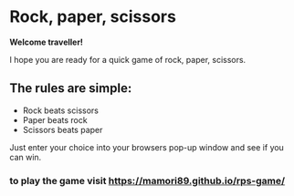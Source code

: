 # Rock, paper, scissors 

**Welcome traveller!**

I hope you are ready for a quick game of rock, paper, scissors.

## The rules are simple:

* Rock beats scissors
* Paper beats rock
* Scissors beats paper

Just enter your choice into your browsers pop-up window and see if you can win.

### to play the game visit https://mamori89.github.io/rps-game/